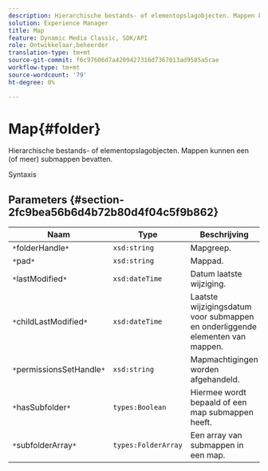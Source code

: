 ```yaml
---
description: Hierarchische bestands- of elementopslagobjecten. Mappen kunnen een (of meer) submappen bevatten.
solution: Experience Manager
title: Map
feature: Dynamic Media Classic, SDK/API
role: Ontwikkelaar,beheerder
translation-type: tm+mt
source-git-commit: f6c97606d7a4209427316d7367013ad9585a5cae
workflow-type: tm+mt
source-wordcount: '79'
ht-degree: 0%

---
```



# Map{#folder}

Hierarchische bestands- of elementopslagobjecten. Mappen kunnen een (of meer) submappen bevatten.

Syntaxis

## Parameters {#section-2fc9bea56b6d4b72b80d4f04c5f9b862}

| Naam | Type | Beschrijving |
|---|---|---|
| `*`folderHandle`*` | `xsd:string` | Mapgreep. |
| `*`pad`*` | `xsd:string` | Mappad. |
| `*`lastModified`*` | `xsd:dateTime` | Datum laatste wijziging. |
| `*`childLastModified`*` | `xsd:dateTime` | Laatste wijzigingsdatum voor submappen en onderliggende elementen van mappen. |
| `*`permissionsSetHandle`*` | `xsd:string` | Mapmachtigingen worden afgehandeld. |
| `*`hasSubfolder`*` | `types:Boolean` | Hiermee wordt bepaald of een map submappen heeft. |
| `*`subfolderArray`*` | `types:FolderArray` | Een array van submappen in een map. |

